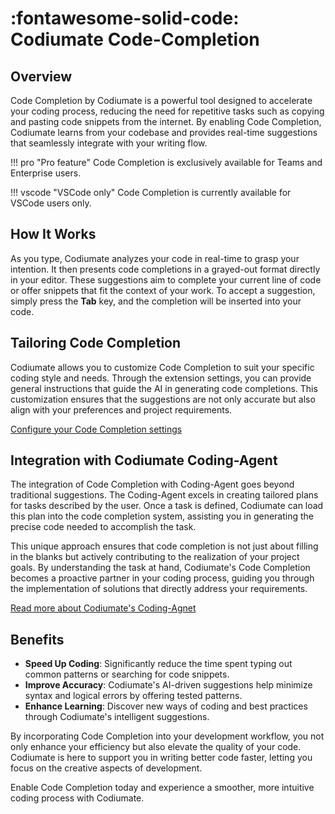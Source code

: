 # :fontawesome-solid-code: Codiumate Code-Completion

## Overview

Code Completion by Codiumate is a powerful tool designed to accelerate your coding process, reducing the need for repetitive tasks such as copying and pasting code snippets from the internet. By enabling Code Completion, Codiumate learns from your codebase and provides real-time suggestions that seamlessly integrate with your writing flow.

!!! pro "Pro feature"
    Code Completion is exclusively available for Teams and Enterprise users.

!!! vscode "VSCode only"
    Code Completion is currently available for VSCode users only.

## How It Works

As you type, Codiumate analyzes your code in real-time to grasp your intention. It then presents code completions in a grayed-out format directly in your editor. These suggestions aim to complete your current line of code or offer snippets that fit the context of your work. To accept a suggestion, simply press the **Tab** key, and the completion will be inserted into your code.

## Tailoring Code Completion

Codiumate allows you to customize Code Completion to suit your specific coding style and needs. Through the extension settings, you can provide general instructions that guide the AI in generating code completions. This customization ensures that the suggestions are not only accurate but also align with your preferences and project requirements.

[Configure your Code Completion settings](../installation/extension-settings.md)

## Integration with Codiumate Coding-Agent

The integration of Code Completion with Coding-Agent goes beyond traditional suggestions. The Coding-Agent excels in creating tailored plans for tasks described by the user. Once a task is defined, Codiumate can load this plan into the code completion system, assisting you in generating the precise code needed to accomplish the task.

This unique approach ensures that code completion is not just about filling in the blanks but actively contributing to the realization of your project goals. By understanding the task at hand, Codiumate's Code Completion becomes a proactive partner in your coding process, guiding you through the implementation of solutions that directly address your requirements.

[Read more about Codiumate's Coding-Agnet](../chat/coding-agent.md)

## Benefits

- **Speed Up Coding**: Significantly reduce the time spent typing out common patterns or searching for code snippets.
- **Improve Accuracy**: Codiumate's AI-driven suggestions help minimize syntax and logical errors by offering tested patterns.
- **Enhance Learning**: Discover new ways of coding and best practices through Codiumate's intelligent suggestions.

By incorporating Code Completion into your development workflow, you not only enhance your efficiency but also elevate the quality of your code. Codiumate is here to support you in writing better code faster, letting you focus on the creative aspects of development.

Enable Code Completion today and experience a smoother, more intuitive coding process with Codiumate.
